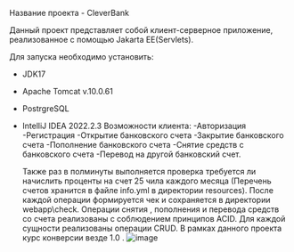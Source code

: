 Название проекта -  CleverBank

Данный проект представляет собой  клиент-серверное приложение, реализованное с помощью Jakarta EE(Servlets).

Для запуска необходимо установить:
 - JDK17
 - Apache Tomcat v.10.0.61
 - PostrgreSQL
 - IntelliJ IDEA 2022.2.3
   Возможности клиента:
   -Авторизация
   -Регистрация
   -Открытие банковского счета
   -Закрытие банковского счета
   -Пополнение банковского счета
   -Снятие средств с банковского счета
   -Перевод на другой банковский счет.
   
   Также раз в полминуты выполняется проверка требуется ли начислить проценты на счет 25 чила каждого месяца (Перечень счетов хранится в файле info.yml в директории resources).
   После каждой операции формируется чек и сохраняется в директории webapp\check. Операции снятия , пополнения и перевода средств со счета реализованы с соблюдением принципов ACID.
   Для каждой сущности реализованы операции CRUD. В рамках данного проекта курс конверсии везде 1.0 .
   ![image](https://github.com/AlexNiunko/CleverBankByNiunko/assets/63747979/9403a00c-a083-451e-9eb2-25350b6eb567)

   
   


